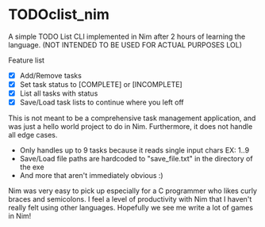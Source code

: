 # TODOclist_nim
A simple TODO List CLI implemented in Nim after 2 hours of learning the language. (NOT INTENDED TO BE USED FOR ACTUAL PURPOSES LOL)

Feature list
- [x] Add/Remove tasks
- [x] Set task status to [COMPLETE] or [INCOMPLETE]
- [x] List all tasks with status
- [x] Save/Load task lists to continue where you left off

This is not meant to be a comprehensive task management application, and was just a hello world project to do in Nim.
Furthermore, it does not handle all edge cases.
- Only handles up to 9 tasks because it reads single input chars EX: 1..9
- Save/Load file paths are hardcoded to "save_file.txt" in the directory of the exe
- And more that aren't immediately obvious :)

 Nim was very easy to pick up especially for a C programmer who likes curly braces and semicolons. I feel a level of productivity with Nim that I haven't really felt using other languages. Hopefully we see me write a lot of games in Nim!

